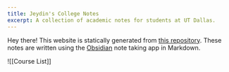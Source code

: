 ```yaml
---
title: Jeydin's College Notes
excerpt: A collection of academic notes for students at UT Dallas.
---
```


Hey there! This website is statically generated from [this repository](https://github.com/Jeydin21/College-Notes). These notes are written using the [Obsidian](https://obsidian.md/) note taking app in Markdown. 

![[Course List]]